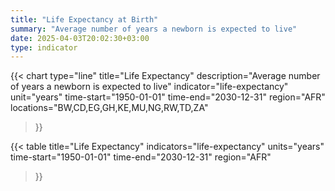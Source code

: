 ```yaml
---
title: "Life Expectancy at Birth"
summary: "Average number of years a newborn is expected to live"
date: 2025-04-03T20:02:30+03:00
type: indicator
---
```


{{< chart
    type="line"
    title="Life Expectancy"
    description="Average number of years a newborn is expected to live"
    indicator="life-expectancy"
    unit="years"
    time-start="1950-01-01"
    time-end="2030-12-31"
    region="AFR"
    locations="BW,CD,EG,GH,KE,MU,NG,RW,TD,ZA"
>}}

{{< table
    title="Life Expectancy"
    indicators="life-expectancy"
    units="years"
    time-start="1950-01-01"
    time-end="2030-12-31"
    region="AFR"
>}}
